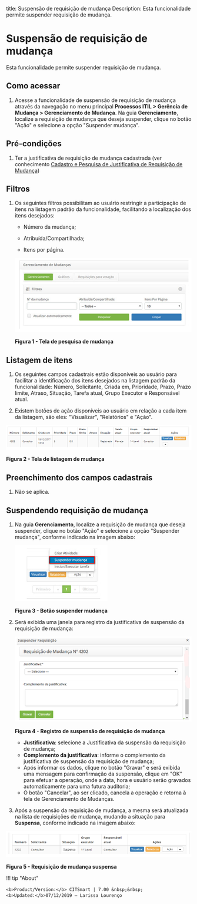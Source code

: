 title: Suspensão de requisição de mudança
Description: Esta funcionalidade permite suspender requisição de mudança.
# Suspensão de requisição de mudança

Esta funcionalidade permite suspender requisição de mudança.

Como acessar
--------------

1. Acesse a funcionalidade de suspensão de requisição de mudança através da navegação no menu principal
**Processos ITIL > Gerência de Mudança > Gerenciamento de Mudança**. Na guia **Gerenciamento**, localize a requisição de
mudança que deseja suspender, clique no botão "Ação" e selecione a opção "Suspender mudança".

Pré-condições
---------------

1. Ter a justificativa de requisição de mudança cadastrada (ver conhecimento 
[Cadastro e Pesquisa de Justificativa de Requisição de Mudança](/pt-br/citsmart-platform-7/processes/change/change-justification.html))

Filtros
----------

1. Os seguintes filtros possibilitam ao usuário restringir a participação de itens na listagem padrão da funcionalidade, 
facilitando a localização dos itens desejados:

    - Número da mudança;

    - Atribuída/Compartilhada;

    - Itens por página.

    ![Pesquisa](images/susp-mud.img1.png)

    **Figura 1 - Tela de pesquisa de mudança**

Listagem de itens
-------------------

1. Os seguintes campos cadastrais estão disponíveis ao usuário para facilitar a identificação dos itens desejados na
listagem padrão da funcionalidade: Número, Solicitante, Criada em, Prioridade, Prazo, Prazo limite, Atraso, Situação,
Tarefa atual, Grupo Executor e Responsável atual.

2. Existem botões de ação disponíveis ao usuário em relação a cada item da listagem, são eles: "Visualizar", "Relatórios" 
e "Ação".

![Listagem](images/susp-mud.img2.png)

**Figura 2 - Tela de listagem de mudança**

Preenchimento dos campos cadastrais
------------------------------------

1. Não se aplica.

Suspendendo requisição de mudança
-----------------------------------

1. Na guia **Gerenciamento**, localize a requisição de mudança que deseja suspender, clique no botão "Ação" e selecione a opção
"Suspender mudança", conforme indicado na imagem abaixo:

    ![Botão](images/susp-mud.img3.png)
    
    **Figura 3 - Botão suspender mudança**
    
2. Será exibida uma janela para registro da justificativa de suspensão da requisição de mudança:

    ![Suspensão](images/susp-mud.img4.png)
    
    **Figura 4 - Registro de suspensão de requisição de mudança**
    
    - **Justificativa**: selecione a Justificativa da suspensão da requisição de mudança;
    - **Complemento da justificativa**: informe o complemento da justificativa de suspensão da requisição de mudança;
    - Após informar os dados, clique no botão "Gravar" e será exibida uma mensagem para confirmação da suspensão, clique em "OK" 
    para efetuar a operação, onde a data, hora e usuário serão gravados automaticamente para uma futura auditoria;
    - O botão "Cancelar", ao ser clicado, cancela a operação e retorna à tela de Gerenciamento de Mudanças.
    
3. Após a suspensão da requisição de mudança, a mesma será atualizada na lista de requisições de mudança, mudando a
situação para **Suspensa**, conforme indicado na imagem abaixo:

![Suspensa](images/susp-mud.img5.png)

**Figura 5 - Requisição de mudança suspensa**

!!! tip "About"

    <b>Product/Version:</b> CITSmart | 7.00 &nbsp;&nbsp;
    <b>Updated:</b>07/12/2019 – Larissa Lourenço
